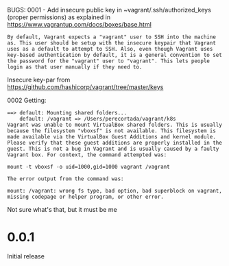 BUGS:
0001 - Add insecure public key in ~vagrant/.ssh/authorized_keys (proper permissions) as explained in https://www.vagrantup.com/docs/boxes/base.html

```
By default, Vagrant expects a "vagrant" user to SSH into the machine as. This user should be setup with the insecure keypair that Vagrant uses as a default to attempt to SSH. Also, even though Vagrant uses key-based authentication by default, it is a general convention to set the password for the "vagrant" user to "vagrant". This lets people login as that user manually if they need to.
```
Insecure key-par from  https://github.com/hashicorp/vagrant/tree/master/keys

0002
Getting:
```
==> default: Mounting shared folders...
    default: /vagrant => /Users/perecortada/vagrant/k8s
Vagrant was unable to mount VirtualBox shared folders. This is usually
because the filesystem "vboxsf" is not available. This filesystem is
made available via the VirtualBox Guest Additions and kernel module.
Please verify that these guest additions are properly installed in the
guest. This is not a bug in Vagrant and is usually caused by a faulty
Vagrant box. For context, the command attempted was:

mount -t vboxsf -o uid=1000,gid=1000 vagrant /vagrant

The error output from the command was:

mount: /vagrant: wrong fs type, bad option, bad superblock on vagrant, missing codepage or helper program, or other error.
```

Not sure what's that, but it must be me

0.0.1
=====
Initial release
